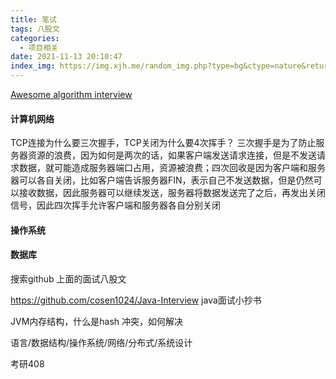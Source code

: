 ```yaml
---
title: 笔试
tags: 八股文
categories:
  - 项目相关
date: 2021-11-13 20:10:47
index_img: https://img.xjh.me/random_img.php?type=bg&ctype=nature&return=302
---
```


[Awesome algorithm interview](https://github.com/lcylmhlcy/Awesome-algorithm-interview/blob/master/README.md#1-interview-1)



#### 计算机网络

TCP连接为什么要三次握手，TCP关闭为什么要4次挥手？
三次握手是为了防止服务器资源的浪费，因为如何是两次的话，如果客户端发送请求连接，但是不发送请求数据，就可能造成服务器端口占用，资源被浪费；四次回收是因为客户端和服务器可以各自关闭，比如客户端告诉服务器FIN，表示自己不发送数据，但是仍然可以接收数据，因此服务器可以继续发送，服务器将数据发送完了之后，再发出关闭信号，因此四次挥手允许客户端和服务器各自分别关闭


#### 操作系统



#### 数据库



搜索github 上面的面试八股文

https://github.com/cosen1024/Java-Interview java面试小抄书

JVM内存结构，什么是hash 冲突，如何解决

语言/数据结构/操作系统/网络/分布式/系统设计

考研408







